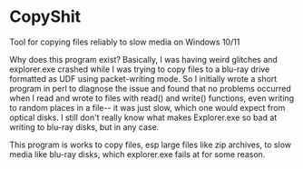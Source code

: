 # CopyShit
Tool for copying files reliably to slow media on Windows 10/11

Why does this program exist? Basically, I was having weird glitches and explorer.exe 
crashed while I was trying to copy files to a blu-ray drive formatted as UDF using packet-writing mode. 
So I initially wrote a short program in perl to diagnose the issue and found that no problems occurred
when I read and wrote to files with read() and write() functions, even writing to random places in a file-- 
it was just slow, which one would expect from optical disks. I still don't really know what makes 
Explorer.exe so bad at writing to blu-ray disks, but in any case.

This program is works to copy files, esp large files like zip archives, to slow media like blu-ray disks,
which explorer.exe fails at for some reason.


